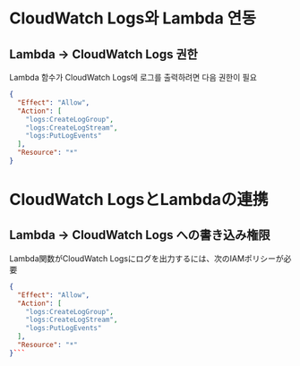 # CloudWatch Logs와 Lambda 연동

## Lambda → CloudWatch Logs 권한

Lambda 함수가 CloudWatch Logs에 로그를 출력하려면 다음 권한이 필요

```json
{
  "Effect": "Allow",
  "Action": [
    "logs:CreateLogGroup",
    "logs:CreateLogStream",
    "logs:PutLogEvents"
  ],
  "Resource": "*"
}
```



# CloudWatch LogsとLambdaの連携

## Lambda → CloudWatch Logs への書き込み権限

Lambda関数がCloudWatch Logsにログを出力するには、次のIAMポリシーが必要

```json
{
  "Effect": "Allow",
  "Action": [
    "logs:CreateLogGroup",
    "logs:CreateLogStream",
    "logs:PutLogEvents"
  ],
  "Resource": "*"
}```
